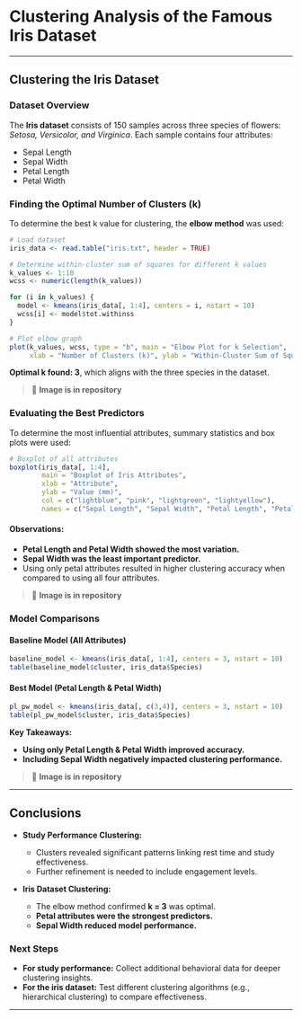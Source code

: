 # Clustering Analysis of the Famous Iris Dataset

---

## Clustering the Iris Dataset
### Dataset Overview
The **Iris dataset** consists of 150 samples across three species of flowers: *Setosa, Versicolor, and Virginica*. Each sample contains four attributes:
- Sepal Length
- Sepal Width
- Petal Length
- Petal Width

### Finding the Optimal Number of Clusters (k)
To determine the best k value for clustering, the **elbow method** was used:
```r
# Load dataset
iris_data <- read.table("iris.txt", header = TRUE)

# Determine within-cluster sum of squares for different k values
k_values <- 1:10
wcss <- numeric(length(k_values))

for (i in k_values) {
  model <- kmeans(iris_data[, 1:4], centers = i, nstart = 10)
  wcss[i] <- model$tot.withinss
}

# Plot elbow graph
plot(k_values, wcss, type = "b", main = "Elbow Plot for k Selection", 
     xlab = "Number of Clusters (k)", ylab = "Within-Cluster Sum of Squares", col = "darkred")
```
**Optimal k found: 3**, which aligns with the three species in the dataset.

>📌 **Image is in repository**


### Evaluating the Best Predictors
To determine the most influential attributes, summary statistics and box plots were used:
```r
# Boxplot of all attributes
boxplot(iris_data[, 1:4], 
        main = "Boxplot of Iris Attributes",
        xlab = "Attribute", 
        ylab = "Value (mm)",
        col = c("lightblue", "pink", "lightgreen", "lightyellow"),
        names = c("Sepal Length", "Sepal Width", "Petal Length", "Petal Width"))
```
#### Observations:
- **Petal Length and Petal Width showed the most variation.**
- **Sepal Width was the least important predictor.**
- Using only petal attributes resulted in higher clustering accuracy when compared to using all four attributes.

> 📌 **Image is in repository**

### Model Comparisons
#### Baseline Model (All Attributes)
```r
baseline_model <- kmeans(iris_data[, 1:4], centers = 3, nstart = 10)
table(baseline_model$cluster, iris_data$Species)
```
#### Best Model (Petal Length & Petal Width)
```r
pl_pw_model <- kmeans(iris_data[, c(3,4)], centers = 3, nstart = 10)
table(pl_pw_model$cluster, iris_data$Species)
```
**Key Takeaways:**
- **Using only Petal Length & Petal Width improved accuracy.**
- **Including Sepal Width negatively impacted clustering performance.**

> 📌 **Image is in repository**

---

## Conclusions
- **Study Performance Clustering:**
  - Clusters revealed significant patterns linking rest time and study effectiveness.
  - Further refinement is needed to include engagement levels.

- **Iris Dataset Clustering:**
  - The elbow method confirmed **k = 3** was optimal.
  - **Petal attributes were the strongest predictors.**
  - **Sepal Width reduced model performance.**

### Next Steps
- **For study performance:** Collect additional behavioral data for deeper clustering insights.
- **For the iris dataset:** Test different clustering algorithms (e.g., hierarchical clustering) to compare effectiveness.

---
